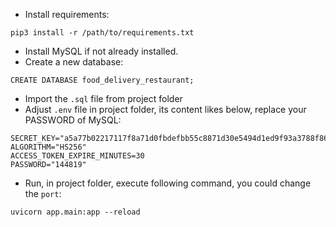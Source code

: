 - Install requirements:

```
pip3 install -r /path/to/requirements.txt
```

- Install MySQL if not already installed.
- Create a new database:

```
CREATE DATABASE food_delivery_restaurant;
```

- Import the `.sql` file from project folder
- Adjust `.env` file in project folder, its content likes below, replace your PASSWORD of MySQL:

```
SECRET_KEY="a5a77b02217117f8a71d0fbdefbb55c8871d30e5494d1ed9f93a3788f868a174"
ALGORITHM="HS256"
ACCESS_TOKEN_EXPIRE_MINUTES=30
PASSWORD="144819"
```

- Run, in project folder, execute following command, you could change the `port`:

```
uvicorn app.main:app --reload
```